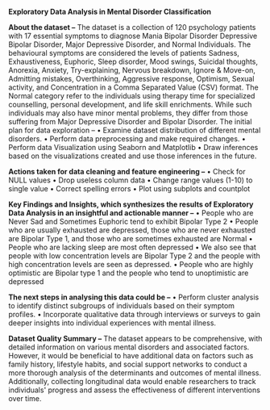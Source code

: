 **Exploratory Data Analysis in Mental Disorder Classification** 

**About the dataset –**
The dataset is a collection of 120 psychology patients with 17 essential symptoms to diagnose Mania Bipolar Disorder Depressive Bipolar Disorder, Major Depressive Disorder, and Normal Individuals. The behavioural symptoms are considered the levels of patients Sadness, Exhaustiveness, Euphoric, Sleep disorder, Mood swings, Suicidal thoughts, Anorexia, Anxiety, Try-explaining, Nervous breakdown, Ignore & Move-on, Admitting mistakes, Overthinking, Aggressive response, Optimism, Sexual activity, and Concentration in a Comma Separated Value (CSV) format. The Normal category refer to the individuals using therapy time for specialized counselling, personal development, and life skill enrichments. While such individuals may also have minor mental problems, they differ from those suffering from Major Depressive Disorder and Bipolar Disorder.
The initial plan for data exploration – 
•	Examine dataset distribution of different mental disorders.
•	Perform data preprocessing and make required changes.
•	Perform data Visualization using Seaborn and Matplotlib
•	Draw inferences based on the visualizations created and use those inferences in the future.

**Actions taken for data cleaning and feature engineering –** 
•	Check for NULL values
•	Drop useless column data
•	Change range values (1-10) to single value
•	Correct spelling errors
•	Plot using subplots and countplot

**Key Findings and Insights, which synthesizes the results of Exploratory Data Analysis in an insightful and actionable manner –** 
•	People who are Never Sad and Sometimes Euphoric tend to exhibit Bipolar Type 2
•	People who are usually exhausted are depressed, those who are never exhausted are Bipolar Type 1, and those who are sometimes exhausted are Normal
•	People who are lacking sleep are most often depressed 
•	We also see that people with low concentration levels are Bipolar Type 2 and the people with high concentration levels are seen as depressed.
•	People who are highly optimistic are Bipolar type 1 and the people who tend to unoptimistic are depressed

**The next steps in analysing this data could be –** 
•	Perform cluster analysis to identify distinct subgroups of individuals based on their symptom profiles.
•	Incorporate qualitative data through interviews or surveys to gain deeper insights into individual experiences with mental illness.

**Dataset Quality Summary –** 
The dataset appears to be comprehensive, with detailed information on various mental disorders and associated factors. However, it would be beneficial to have additional data on factors such as family history, lifestyle habits, and social support networks to conduct a more thorough analysis of the determinants and outcomes of mental illness. Additionally, collecting longitudinal data would enable researchers to track individuals' progress and assess the effectiveness of different interventions over time.
